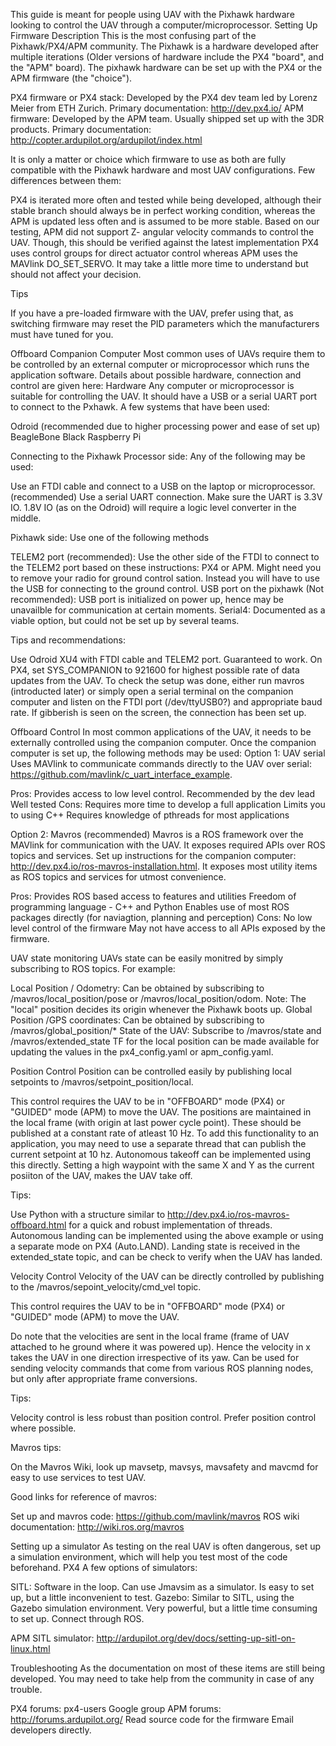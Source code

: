 This guide is meant for people using UAV with the Pixhawk hardware looking to control the UAV through a computer/microprocessor.
Setting Up
Firmware
Description
This is the most confusing part of the Pixhawk/PX4/APM community. The Pixhawk is a hardware developed after multiple iterations (Older versions of hardware include the PX4 "board", and the "APM" board). The pixhawk hardware can be set up with the PX4 or the APM firmware (the "choice").

   PX4 firmware or PX4 stack: Developed by the PX4 dev team led by Lorenz Meier from ETH Zurich. Primary documentation: http://dev.px4.io/
   APM firmware: Developed by the APM team. Usually shipped set up with the 3DR products. Primary documentation: http://copter.ardupilot.org/ardupilot/index.html


It is only a matter or choice which firmware to use as both are fully compatible with the Pixhawk hardware and most UAV configurations. Few differences between them:

   PX4 is iterated more often and tested while being developed, although their stable branch should always be in perfect working condition, whereas the APM is updated less often and is assumed to be more stable.
   Based on our testing, APM did not support Z- angular velocity commands to control the UAV. Though, this should be verified against the latest implementation
   PX4 uses control groups for direct actuator control whereas APM uses the MAVlink DO_SET_SERVO. It may take a little more time to understand but should not affect your decision.

Tips

   If you have a pre-loaded firmware with the UAV, prefer using that, as switching firmware may reset the PID parameters which the manufacturers must have tuned for you.


Offboard Companion Computer
Most common uses of UAVs require them to be controlled by an external computer or microprocessor which runs the application software. Details about possible hardware, connection and control are given here:
Hardware
Any computer or microprocessor is suitable for controlling the UAV. It should have a USB or a serial UART port to connect to the Pxhawk. A few systems that have been used:

   Odroid (recommended due to higher processing power and ease of set up)
   BeagleBone Black
   Raspberry Pi


Connecting to the Pixhawk
Processor side: Any of the following may be used:

   Use an FTDI cable and connect to a USB on the laptop or microprocessor. (recommended)
   Use a serial UART connection. Make sure the UART is 3.3V IO. 1.8V IO (as on the Odroid) will require a logic level converter in the middle.


Pixhawk side: Use one of the following methods

   TELEM2 port (recommended): Use the other side of the FTDI to connect to the TELEM2 port based on these instructions: PX4 or APM. Might need you to remove your radio for ground control sation. Instead you will have to use the USB for connecting to the ground control.
   USB port on the pixhawk (Not recommended): USB port is initialized on power up, hence may be unavailble for communication at certain moments.
   Serial4: Documented as a viable option, but could not be set up by several teams.


Tips and recommendations:

   Use Odroid XU4 with FTDI cable and TELEM2 port. Guaranteed to work.
   On PX4, set SYS_COMPANION to 921600 for highest possible rate of data updates from the UAV.
   To check the setup was done, either run mavros (introducted later) or simply open a serial terminal on the companion computer and listen on the FTDI port (/dev/ttyUSB0?) and appropriate baud rate. If gibberish is seen on the screen, the connection has been set up.


Offboard Control
In most common applications of the UAV, it needs to be externally controlled using the companion computer. Once the companion computer is set up, the following methods may be used:
Option 1: UAV serial
Uses MAVlink to communicate commands directly to the UAV over serial: https://github.com/mavlink/c_uart_interface_example.

   Pros:
       Provides access to low level control.
       Recommended by the dev lead
       Well tested
   Cons:
       Requires more time to develop a full application
       Limits you to using C++
       Requires knowledge of pthreads for most applications


Option 2: Mavros (recommended)
Mavros is a ROS framework over the MAVlink for communication with the UAV. It exposes required APIs over ROS topics and services.
Set up instructions for the companion computer: http://dev.px4.io/ros-mavros-installation.html. It exposes most utility items as ROS topics and services for utmost convenience.

   Pros:
       Provides ROS based access to features and utilities
       Freedom of programming language - C++ and Python
       Enables use of most ROS packages directly (for naviagtion, planning and perception)
   Cons:
       No low level control of the firmware
       May not have access to all APIs exposed by the firmware.


UAV state monitoring
UAVs state can be easily monitred by simply subscribing to ROS topics. For example:

   Local Position / Odometry: Can be obtained by subscribing to /mavros/local_position/pose or /mavros/local_position/odom. Note: The "local" position decides its origin whenever the Pixhawk boots up.
   Global Position /GPS coordinates: Can be obtained by subscribing to /mavros/global_position/*
   State of the UAV: Subscribe to /mavros/state and /mavros/extended_state
   TF for the local position can be made available for updating the values in the px4_config.yaml or apm_config.yaml.


Position Control
Position can be controlled easily by publishing local setpoints to /mavros/setpoint_position/local.

   This control requires the UAV to be in "OFFBOARD" mode (PX4) or "GUIDED" mode (APM) to move the UAV.
   The positions are maintained in the local frame (with origin at last power cycle point).
   These should be published at a constant rate of atleast 10 Hz. To add this functionality to an application, you may need to use a separate thread that can publish the current setpoint at 10 hz.
   Autonomous takeoff can be implemented using this directly. Setting a high waypoint with the same X and Y as the current posiiton of the UAV, makes the UAV take off.


Tips:

   Use Python with a structure similar to http://dev.px4.io/ros-mavros-offboard.html for a quick and robust implementation of threads.
   Autonomous landing can be implemented using the above example or using a separate mode on PX4 (Auto.LAND).
   Landing state is received in the extended_state topic, and can be check to verify when the UAV has landed.


Velocity Control
Velocity of the UAV can be directly controlled by publishing to the /mavros/sepoint_velocity/cmd_vel topic.

   This control requires the UAV to be in "OFFBOARD" mode (PX4) or "GUIDED" mode (APM) to move the UAV.

   Do note that the velocities are sent in the local frame (frame of UAV attached to he ground where it was powered up). Hence the velocity in x takes the UAV in one direction irrespective of its yaw.
   Can be used for sending velocity commands that come from various ROS planning nodes, but only after appropriate frame conversions.

Tips:

   Velocity control is less robust than position control. Prefer position control where possible.

Mavros tips:

   On the Mavros Wiki, look up mavsetp, mavsys, mavsafety and mavcmd for easy to use services to test UAV.

Good links for reference of mavros:

   Set up and mavros code: https://github.com/mavlink/mavros
   ROS wiki documentation: http://wiki.ros.org/mavros



Setting up a simulator
As testing on the real UAV is often dangerous, set up a simulation environment, which will help you test most of the code beforehand.
PX4
A few options of simulators:

   SITL: Software in the loop. Can use Jmavsim as a simulator. Is easy to set up, but a little inconvenient to test.
   Gazebo: Similar to SITL, using the Gazebo simulation environment. Very powerful, but a little time consuming to set up.
   Connect through ROS.

APM
SITL simulator: http://ardupilot.org/dev/docs/setting-up-sitl-on-linux.html


Troubleshooting
As the documentation on most of these items are still being developed. You may need to take help from the community in case of any trouble.

   PX4 forums: px4-users Google group
   APM forums: http://forums.ardupilot.org/
   Read source code for the firmware
   Email developers directly.
